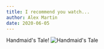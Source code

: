 ```yaml
---
title: I recommend you watch...
author: Alex Martin
date: 2020-06-05
---
```

Handmaid's Tale!
![Handmaid's Tale](https://www.google.com/url?sa=i&url=https%3A%2F%2Fwww.fraserinstitute.org%2Fblogs%2Fwhat-the-handmaids-tale-can-teach-us-about-gender-inequality&psig=AOvVaw0u5EYfMBzwSEoZaN6y5cgM&ust=1591455218860000&source=images&cd=vfe&ved=0CAIQjRxqFwoTCIiRv-v26ukCFQAAAAAdAAAAABAD)
